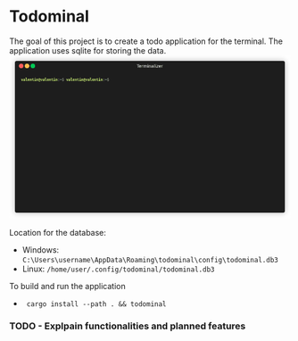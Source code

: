 # Todominal

The goal of this project is to create a todo application for the terminal.
The application uses sqlite for storing the data.
![render1702041883355.gif](assets%2Frender1702041883355.gif)

Location for the database:
- Windows: `C:\Users\username\AppData\Roaming\todominal\config\todominal.db3`
- Linux: `/home/user/.config/todominal/todominal.db3` 

To build and run the application
- ` cargo install --path . && todominal`
### TODO - Explpain functionalities and planned features 